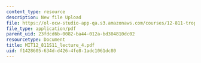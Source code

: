 ```yaml
---
content_type: resource
description: New file Upload
file: https://ol-ocw-studio-app-qa.s3.amazonaws.com/courses/12-811-tropical-meteorology-spring-2011/f1428605634dd4264fe81adc1061dc80_MIT12_811S11_lecture_4.pdf
file_type: application/pdf
parent_uid: 23fdcd6b-0082-ba44-012a-bd304810dc02
resourcetype: Document
title: MIT12_811S11_lecture_4.pdf
uid: f1428605-634d-d426-4fe8-1adc1061dc80
---
```

